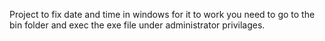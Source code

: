 Project to fix date and time in windows for it to work you need to go to the bin folder and exec the exe file under administrator privilages.